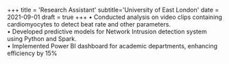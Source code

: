 +++
title = 'Research Assistant'
subtitle='University of East London'
date = 2021-09-01
draft = true
+++
• Conducted analysis on video clips containing cardiomyocytes to detect beat rate and other parameters.<br>
• Developed predictive models for Network Intrusion detection system using Python and Spark.<br>
• Implemented Power BI dashboard for academic departments, enhancing
efficiency by 15%
